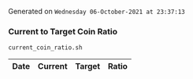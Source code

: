 Generated on `Wednesday 06-October-2021 at 23:37:13`

### Current to Target Coin Ratio
`current_coin_ratio.sh`

Date|Current|Target|Ratio
---|---|---|---
